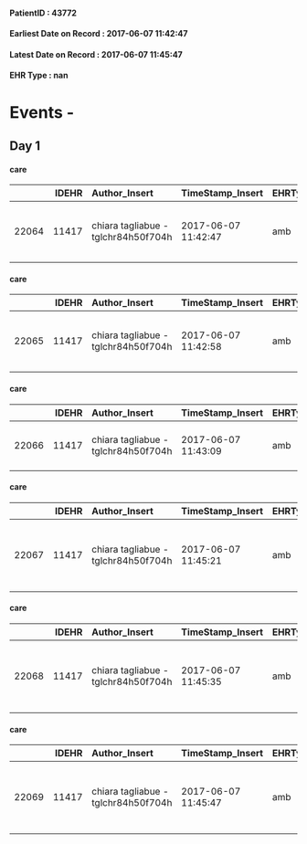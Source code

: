 
#### PatientID : 43772
#### Earliest Date on Record : 2017-06-07 11:42:47
#### Latest Date on Record : 2017-06-07 11:45:47
#### EHR Type : nan

# Events - 

## Day 1

#### care
|       |   IDEHR | Author_Insert                       | TimeStamp_Insert    | EHRType   |   PatientID |   IDGESTIONE_AUSILI |   opt_annulla_consegna | dt_Ric_consegna     | opt_ausilio                                     |
|------:|--------:|:------------------------------------|:--------------------|:----------|------------:|--------------------:|-----------------------:|:--------------------|:------------------------------------------------|
| 22064 |   11417 | chiara tagliabue - tglchr84h50f704h | 2017-06-07 11:42:47 | amb       |       43772 |               22025 |                      0 | 2017-06-07 00:00:00 | electronic articulated bed with side rails # 14 |

#### care
|       |   IDEHR | Author_Insert                       | TimeStamp_Insert    | EHRType   |   PatientID |   IDGESTIONE_AUSILI |   opt_annulla_consegna | dt_Ric_consegna     | opt_ausilio                             |
|------:|--------:|:------------------------------------|:--------------------|:----------|------------:|--------------------:|-----------------------:|:--------------------|:----------------------------------------|
| 22065 |   11417 | chiara tagliabue - tglchr84h50f704h | 2017-06-07 11:42:58 | amb       |       43772 |               22026 |                      0 | 2017-06-07 00:00:00 | antid air mattress with compressor # 16 |

#### care
|       |   IDEHR | Author_Insert                       | TimeStamp_Insert    | EHRType   |   PatientID |   IDGESTIONE_AUSILI |   opt_annulla_consegna | dt_Ric_consegna     | opt_ausilio                         |
|------:|--------:|:------------------------------------|:--------------------|:----------|------------:|--------------------:|-----------------------:|:--------------------|:------------------------------------|
| 22066 |   11417 | chiara tagliabue - tglchr84h50f704h | 2017-06-07 11:43:09 | amb       |       43772 |               22027 |                      0 | 2017-06-07 00:00:00 | handles for getting out of bed # 15 |

#### care
|       |   IDEHR | Author_Insert                       | TimeStamp_Insert    | EHRType   |   PatientID |   IDGESTIONE_AUSILI |   opt_annulla_consegna | ds_note_x                                           | dt_Ric_consegna     | opt_ausilio                         |
|------:|--------:|:------------------------------------|:--------------------|:----------|------------:|--------------------:|-----------------------:|:----------------------------------------------------|:--------------------|:------------------------------------|
| 22067 |   11417 | chiara tagliabue - tglchr84h50f704h | 2017-06-07 11:45:21 | amb       |       43772 |               22028 |                      0 | delivery to contact his sister scarlett 320 1907733 | 2017-06-07 00:00:00 | handles for getting out of bed # 15 |

#### care
|       |   IDEHR | Author_Insert                       | TimeStamp_Insert    | EHRType   |   PatientID |   IDGESTIONE_AUSILI |   opt_annulla_consegna | ds_note_x                                           | dt_Ric_consegna     | opt_ausilio                             |
|------:|--------:|:------------------------------------|:--------------------|:----------|------------:|--------------------:|-----------------------:|:----------------------------------------------------|:--------------------|:----------------------------------------|
| 22068 |   11417 | chiara tagliabue - tglchr84h50f704h | 2017-06-07 11:45:35 | amb       |       43772 |               22029 |                      0 | delivery to contact his sister scarlett 320 1907733 | 2017-06-07 00:00:00 | antid air mattress with compressor # 16 |

#### care
|       |   IDEHR | Author_Insert                       | TimeStamp_Insert    | EHRType   |   PatientID |   IDGESTIONE_AUSILI |   opt_annulla_consegna | ds_note_x                                           | dt_Ric_consegna     | opt_ausilio                                     |
|------:|--------:|:------------------------------------|:--------------------|:----------|------------:|--------------------:|-----------------------:|:----------------------------------------------------|:--------------------|:------------------------------------------------|
| 22069 |   11417 | chiara tagliabue - tglchr84h50f704h | 2017-06-07 11:45:47 | amb       |       43772 |               22030 |                      0 | delivery to contact his sister scarlett 320 1907733 | 2017-06-07 00:00:00 | electronic articulated bed with side rails # 14 |


